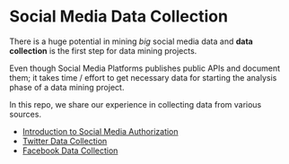# Social Media Data Collection

There is a huge potential in mining *big* social media data and **data collection** is the first step for data mining projects.

Even though Social Media Platforms publishes public APIs and document them; it takes time / effort to get necessary data for starting the analysis phase of a data mining project.

In this repo, we share our experience in collecting data from various sources.

- [Introduction to Social Media Authorization](https://github.com/openmaker-eu/socialmedia/blob/master/Introduction%2Bto%2BSocial%2BMedia%2BPlatform%2BAuthorization.ipynb)
- [Twitter Data Collection](http://nbviewer.jupyter.org/github/openmaker-eu/socialmedia/blob/master/Twitter.ipynb)
- [Facebook Data Collection](http://nbviewer.jupyter.org/github/openmaker-eu/socialmedia/blob/master/Facebook.ipynb)
